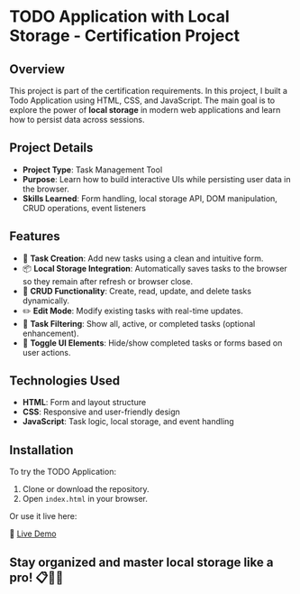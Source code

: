# TODO Application with Local Storage - Certification Project

## Overview
This project is part of the certification requirements. In this project, I built a Todo Application using HTML, CSS, and JavaScript. The main goal is to explore the power of **local storage** in modern web applications and learn how to persist data across sessions.

## Project Details
- **Project Type**: Task Management Tool
- **Purpose**: Learn how to build interactive UIs while persisting user data in the browser.
- **Skills Learned**: Form handling, local storage API, DOM manipulation, CRUD operations, event listeners

## Features
- 📝 **Task Creation**: Add new tasks using a clean and intuitive form.
- 📦 **Local Storage Integration**: Automatically saves tasks to the browser so they remain after refresh or browser close.
- 🔄 **CRUD Functionality**: Create, read, update, and delete tasks dynamically.
- ✏️ **Edit Mode**: Modify existing tasks with real-time updates.
- 🧹 **Task Filtering**: Show all, active, or completed tasks (optional enhancement).
- 🎨 **Toggle UI Elements**: Hide/show completed tasks or forms based on user actions.

## Technologies Used
- **HTML**: Form and layout structure
- **CSS**: Responsive and user-friendly design
- **JavaScript**: Task logic, local storage, and event handling

## Installation
To try the TODO Application:

1. Clone or download the repository.
2. Open `index.html` in your browser.

Or use it live here:

🔗 [Live Demo](https://abdallahbenj.github.io/Todo-app/)

## Stay organized and master local storage like a pro! 📋💾🧠

